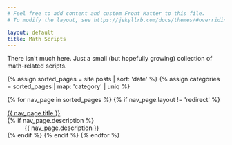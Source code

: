 ```yaml
---
# Feel free to add content and custom Front Matter to this file.
# To modify the layout, see https://jekyllrb.com/docs/themes/#overriding-theme-defaults

layout: default
title: Math Scripts
---
```

<article class="markdown-body">
  <p>There isn't much here. Just a small (but hopefully growing) collection of math-related scripts.</p>
  <dl>
  {% assign sorted_pages = site.posts | sort: 'date' %}
  {% assign categories = sorted_pages | map: 'category' | uniq %}

  {% for nav_page in sorted_pages %}
    {% if nav_page.layout != 'redirect' %}
      <dt><a href="{{ nav_page.url | relative_url }}">{{ nav_page.title }}</a></dt>
      {% if nav_page.description %}<dd>{{ nav_page.description }}</dd>{% endif %}
    {% endif %}
  {% endfor %}
  </dl>
</article>

